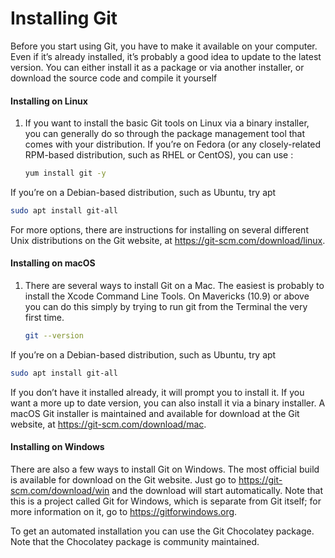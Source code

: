 # Installing Git
Before you start using Git, you have to make it available on your computer. Even if it’s already installed, it’s probably a good idea to update to the latest version. You can either install it as a package or via another installer, or download the source code and compile it yourself


#### Installing on Linux
1. If you want to install the basic Git tools on Linux via a binary installer, you can generally do so through the package management tool that comes with your distribution. If you’re on Fedora (or any closely-related RPM-based distribution, such as RHEL or CentOS), you can use :
   ```sh
   yum install git -y  
   ```
If you’re on a Debian-based distribution, such as Ubuntu, try apt
   ```sh
   sudo apt install git-all 
   ```
For more options, there are instructions for installing on several different Unix distributions on the Git website, at https://git-scm.com/download/linux.


#### Installing on macOS
1. There are several ways to install Git on a Mac. The easiest is probably to install the Xcode Command Line Tools. On Mavericks (10.9) or above you can do this simply by trying to run git from the Terminal the very first time.
   ```sh
   git --version 
   ```
If you’re on a Debian-based distribution, such as Ubuntu, try apt
   ```sh
   sudo apt install git-all 
   ```
If you don’t have it installed already, it will prompt you to install it.
If you want a more up to date version, you can also install it via a binary installer. A macOS Git installer is maintained and available for download at the Git website, at https://git-scm.com/download/mac.


#### Installing on Windows 
There are also a few ways to install Git on Windows. The most official build is available for download on the Git website. Just go to https://git-scm.com/download/win and the download will start automatically. Note that this is a project called Git for Windows, which is separate from Git itself; for more information on it, go to https://gitforwindows.org.

To get an automated installation you can use the Git Chocolatey package. Note that the Chocolatey package is community maintained.



